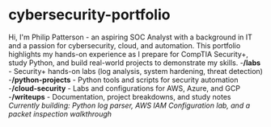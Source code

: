 # cybersecurity-portfolio
Hi, I'm Philip Patterson - an aspiring SOC Analyst with a background in IT and a passion for cybersecurity, cloud, and automation.
This portfolio highlights my hands-on experience as I prepare for CompTIA Security+, study Python, and build real-world projects to demonstrate my skills.
-**/labs** - Security+ hands-on labs (log analysis, system hardening, threat detection)
-**/python-projects** - Python tools and scripts for security automation
-**/cloud-security** - Labs and configurations for AWS, Azure, and GCP
-**/writeups** - Documentation, project breakdowns, and study notes
*Currently building: Python log parser, AWS IAM Configuration lab, and a packet inspection walkthrough*
